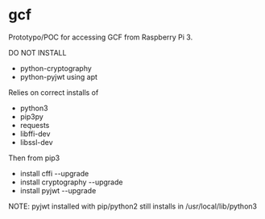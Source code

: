 # gcf

Prototypo/POC for accessing GCF from Raspberry Pi 3.

DO NOT INSTALL 
* python-cryptography 
* python-pyjwt
using apt

Relies on correct installs of 
* python3
* pip3py
* requests
* libffi-dev
* libssl-dev

Then from pip3
* install cffi --upgrade
* install cryptography --upgrade
* install pyjwt --upgrade

NOTE: pyjwt installed with pip/python2 still installs in /usr/local/lib/python3
